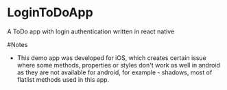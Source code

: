 # LoginToDoApp
A ToDo app with login authentication written in react native

#Notes
- This demo app was developed for iOS, which creates certain issue where some methods, properties or styles don't work as well in android as they are not available for android, for example - shadows, most of flatlist methods used in this app.
